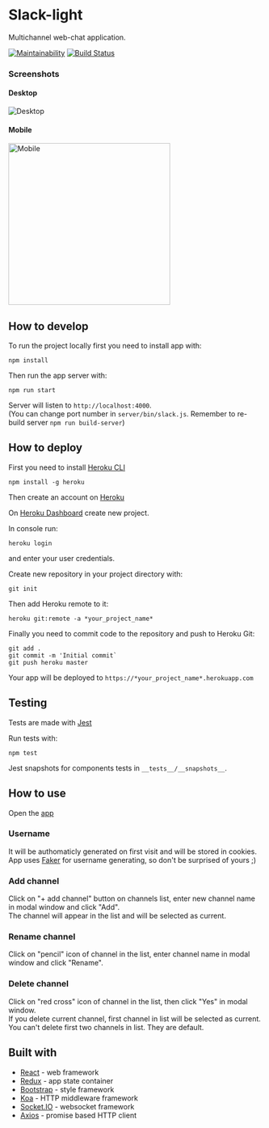# Slack-light

Multichannel web-chat application.

[![Maintainability](https://api.codeclimate.com/v1/badges/cd6f3eca4964b433bf97/maintainability)](https://codeclimate.com/github/fortymorgan/project-lvl4-s259/maintainability)
[![Build Status](https://travis-ci.org/fortymorgan/slack-light.svg?branch=master)](https://travis-ci.org/fortymorgan/slack-light)

### Screenshots

#### Desktop
<img src="https://github.com/fortymorgan/slack-light/blob/master/screenshots/Desktop.png" alt="Desktop" title="Desktop version" />

#### Mobile
<img src="https://github.com/fortymorgan/slack-light/blob/master/screenshots/Mobile.png" width=320 alt="Mobile" title="Mobile version" />

## How to develop
To run the project locally first you need to install app with:
```
npm install
```
Then run the app server with:
```
npm run start
```
Server will listen to `http://localhost:4000`.  
(You can change port number in `server/bin/slack.js`. Remember to re-build server `npm run build-server`)

## How to deploy
First you need to install [Heroku CLI](https://devcenter.heroku.com/articles/heroku-cli)
```
npm install -g heroku
```

Then create an account on [Heroku](https://heroku.com)

On [Heroku Dashboard](https://dashboard.heroku.com/apps) create new project.

In console run:
```
heroku login
```
and enter your user credentials.

Create new repository in your project directory with:
```
git init
```
Then add Heroku remote to it:
```
heroku git:remote -a *your_project_name*
```
Finally you need to commit code to the repository and push to Heroku Git:
```
git add .
git commit -m 'Initial commit`
git push heroku master
```
Your app will be deployed to `https://*your_project_name*.herokuapp.com`

## Testing

Tests are made with [Jest](https://github.com/facebook/jest)

Run tests with:
```
npm test
```
Jest snapshots for components tests in `__tests__/__snapshots__`.

## How to use
Open the [app](https://slack-s259.herokuapp.com)

### Username
It will be authomaticly generated on first visit and will be stored in cookies.  
App uses [Faker](https://github.com/marak/Faker.js/) for username generating, so don't be surprised of yours ;)

### Add channel
Click on "+ add channel" button on channels list, enter new channel name in modal window and click "Add".  
The channel will appear in the list and will be selected as current.

### Rename channel
Click on "pencil" icon of channel in the list, enter channel name in modal window and click "Rename".

### Delete channel
Click on "red cross" icon of channel in the list, then click "Yes" in modal window.  
If you delete current channel, first channel in list will be selected as current.
You can't delete first two channels in list. They are default.

## Built with
- [React](https://github.com/facebook/react) - web framework
- [Redux](https://github.com/reduxjs/redux) - app state container
- [Bootstrap](https://github.com/twbs/bootstrap) - style framework
- [Koa](https://github.com/koajs/koa) - HTTP middleware framework
- [Socket.IO](https://github.com/socketio/socket.io) - websocket framework
- [Axios](https://github.com/axios/axios) - promise based HTTP client
